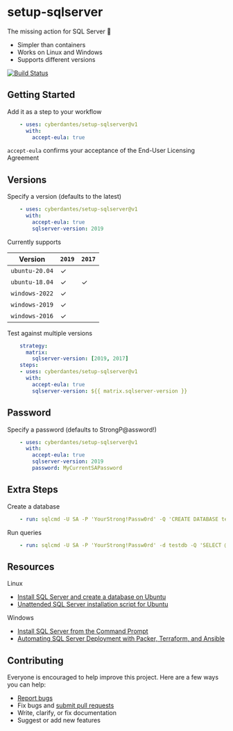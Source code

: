 # setup-sqlserver

The missing action for SQL Server :tada:

- Simpler than containers
- Works on Linux and Windows
- Supports different versions

[![Build Status](https://github.com/cyberdantes/setup-sqlserver/workflows/build/badge.svg?branch=v1)](https://github.com/cyberdantes/setup-sqlserver/actions)

## Getting Started

Add it as a step to your workflow

```yml
    - uses: cyberdantes/setup-sqlserver@v1
      with:
        accept-eula: true
```

`accept-eula` confirms your acceptance of the End-User Licensing Agreement

## Versions

Specify a version (defaults to the latest)

```yml
    - uses: cyberdantes/setup-sqlserver@v1
      with:
        accept-eula: true
        sqlserver-version: 2019
```

Currently supports

Version | `2019` | `2017`
--- | --- | ---
`ubuntu-20.04` | ✓ |
`ubuntu-18.04` | ✓ | ✓
`windows-2022` | ✓ |
`windows-2019` | ✓ |
`windows-2016` | ✓ |

Test against multiple versions

```yml
    strategy:
      matrix:
        sqlserver-version: [2019, 2017]
    steps:
    - uses: cyberdantes/setup-sqlserver@v1
      with:
        accept-eula: true
        sqlserver-version: ${{ matrix.sqlserver-version }}
```
## Password

Specify a password (defaults to StrongP@assword!)

```yml
    - uses: cyberdantes/setup-sqlserver@v1
      with:
        accept-eula: true
        sqlserver-version: 2019
        password: MyCurrentSAPassword
```


## Extra Steps

Create a database

```yml
    - run: sqlcmd -U SA -P 'YourStrong!Passw0rd' -Q 'CREATE DATABASE testdb'
```

Run queries

```yml
    - run: sqlcmd -U SA -P 'YourStrong!Passw0rd' -d testdb -Q 'SELECT @@VERSION'
```

## Resources

Linux

- [Install SQL Server and create a database on Ubuntu](https://docs.microsoft.com/en-us/sql/linux/quickstart-install-connect-ubuntu)
- [Unattended SQL Server installation script for Ubuntu](https://docs.microsoft.com/en-us/sql/linux/sample-unattended-install-ubuntu)

Windows

- [Install SQL Server from the Command Prompt](https://docs.microsoft.com/en-us/sql/database-engine/install-windows/install-sql-server-from-the-command-prompt)
- [Automating SQL Server Deployment with Packer, Terraform, and Ansible](https://eqxtech.com/engineering/automating-sql-server-deployment-with-packer-terraform-and-ansible/)

## Contributing

Everyone is encouraged to help improve this project. Here are a few ways you can help:

- [Report bugs](https://github.com/cyberdantes/setup-sqlserver/issues)
- Fix bugs and [submit pull requests](https://github.com/cyberdantes/setup-sqlserver/pulls)
- Write, clarify, or fix documentation
- Suggest or add new features
